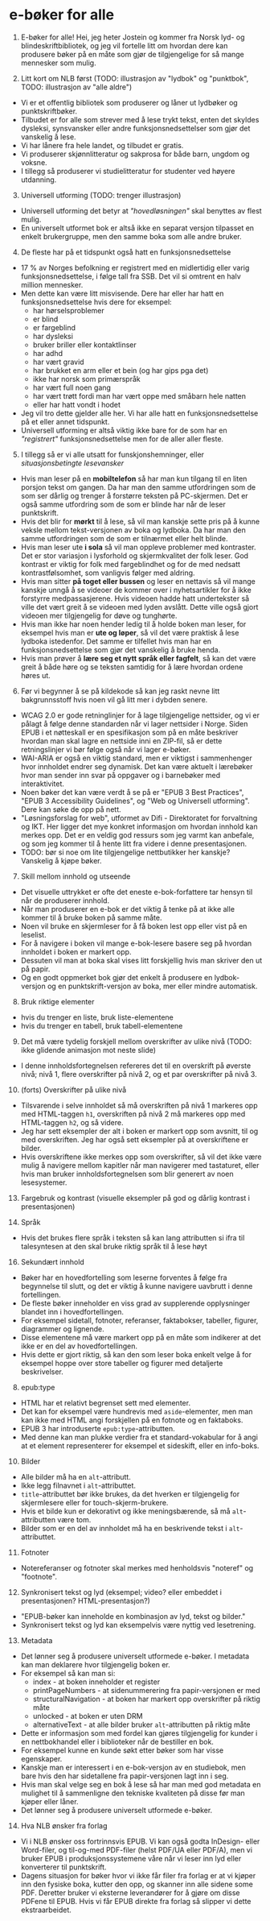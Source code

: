 e-bøker for alle
================

1. E-bøker for alle!
    Hei, jeg heter Jostein og kommer fra Norsk lyd- og blindeskriftbibliotek, og jeg vil fortelle litt om hvordan dere kan produsere bøker på en måte som gjør de tilgjengelige for så mange mennesker som mulig.

2. Litt kort om NLB først (TODO: illustrasjon av "lydbok" og "punktbok", TODO: illustrasjon av "alle aldre")
  - Vi er et offentlig bibliotek som produserer og låner ut lydbøker og punktskriftbøker.
  - Tilbudet er for alle som strever med å lese trykt tekst, enten det skyldes dysleksi, synsvansker eller andre funksjonsnedsettelser som gjør det vanskelig å lese.
  - Vi har lånere fra hele landet, og tilbudet er gratis.
  - Vi produserer skjønnlitteratur og sakprosa for både barn, ungdom og voksne.
  - I tillegg så produserer vi studielitteratur for studenter ved høyere utdanning.

3. Universell utforming (TODO: trenger illustrasjon)
  - Universell utforming det betyr at *"hovedløsningen"* skal benyttes av flest mulig.
  - En universelt utformet bok er altså ikke en separat versjon tilpasset en enkelt brukergruppe, men den samme boka som alle andre bruker.

4. De fleste har på et tidspunkt også hatt en funksjonsnedsettelse
  - 17 % av Norges befolkning er registrert med en midlertidig eller varig funksjonsnedsettelse, i følge tall fra SSB. Det vil si omtrent en halv million mennesker.
  - Men dette kan være litt misvisende. Dere har eller har hatt en funksjonsnedsettelse hvis dere for eksempel:
    + har hørselsproblemer
    + er blind
    + er fargeblind
    + har dysleksi
    + bruker briller eller kontaktlinser
    + har adhd
    + har vært gravid
    + har brukket en arm eller et bein (og har gips pga det)
    + ikke har norsk som primærspråk
    + har vært full noen gang
    + har vært trøtt fordi man har vært oppe med småbarn hele natten
    + eller har hatt vondt i hodet
  - Jeg vil tro dette gjelder alle her. Vi har alle hatt en funksjonsnedsettelse på et eller annet tidspunkt.
  - Universell utforming er altså viktig ikke bare for de som har en *"registrert"* funksjonsnedsettelse men for de aller aller fleste.

5. I tillegg så er vi alle utsatt for funskjonshemninger, eller *situasjonsbetingte lesevansker*
  - Hvis man leser på en **mobiltelefon** så har man kun tilgang til en liten porsjon tekst om gangen. Da har man den samme utfordringen som de som ser dårlig og trenger å forstørre teksten på PC-skjermen. Det er også samme utfordring som de som er blinde har når de leser punktskrift.
  - Hvis det blir for **mørkt** til å lese, så vil man kanskje sette pris på å kunne veksle mellom tekst-versjonen av boka og lydboka. Da har man den samme utfordringen som de som er tilnærmet eller helt blinde.
  - Hvis man leser ute **i sola** så vil man oppleve problemer med kontraster. Det er stor variasjon i lysforhold og skjermkvalitet der folk leser. God kontrast er viktig for folk med fargeblindhet og for de med nedsatt kontrastfølsomhet, som vanligvis følger med aldring.
  - Hvis man sitter **på toget eller bussen** og leser en nettavis så vil mange kanskje unngå å se videoer de kommer over i nyhetsartikler for å ikke forstyrre medpassasjerene. Hvis videoen hadde hatt undertekster så ville det vært greit å se videoen med lyden avslått. Dette ville også gjort videoen mer tilgjengelig for døve og tunghørte.
  - Hvis man ikke har noen hender ledig til å holde boken man leser, for eksempel hvis man er **ute og løper**, så vil det være praktisk å lese lydboka istedenfor. Det samme er tilfellet hvis man har en funksjonsnedsettelse som gjør det vanskelig å bruke henda.
  - Hvis man prøver å **lære seg et nytt språk eller fagfelt**, så kan det være greit å både høre og se teksten samtidig for å lære hvordan ordene høres ut.

6. Før vi begynner å se på kildekode så kan jeg raskt nevne litt bakgrunnsstoff hvis noen vil gå litt mer i dybden senere.
  - WCAG 2.0 er gode retninglinjer for å lage tilgjengelige nettsider, og vi er pålagt å følge denne standarden når vi lager nettsider i Norge. Siden EPUB i et nøtteskall er en spesifikasjon som på en måte beskriver hvordan man skal lagre en nettside inni en ZIP-fil, så er dette retningslinjer vi bør følge også når vi lager e-bøker.
  - WAI-ARIA er også en viktig standard, men er viktigst i sammenhenger hvor innholdet endrer seg dynamisk. Det kan være aktuelt i lærebøker hvor man sender inn svar på oppgaver og i barnebøker med interaktivitet.
  - Noen bøker det kan være verdt å se på er "EPUB 3 Best Practices", "EPUB 3 Accessibility Guidelines", og "Web og Universell utforming". Dere kan søke de opp på nett.
  - "Løsningsforslag for web", utformet av Difi - Direktoratet for forvaltning og IKT. Her ligger det mye konkret informasjon om hvordan innhold kan merkes opp. Det er en veldig god ressurs som jeg varmt kan anbefale, og som jeg kommer til å hente litt fra videre i denne presentasjonen.
  - TODO: bør si noe om lite tilgjengelige nettbutikker her kanskje? Vanskelig å kjøpe bøker.

7. Skill mellom innhold og utseende
  - Det visuelle uttrykket er ofte det eneste e-bok-forfattere tar hensyn til når de produserer innhold.
  - Når man produserer en e-bok er det viktig å tenke på at ikke alle kommer til å bruke boken på samme måte.
  - Noen vil bruke en skjermleser for å få boken lest opp eller vist på en leselist.
  - For å navigere i boken vil mange e-bok-lesere basere seg på hvordan innholdet i boken er markert opp.
  - Dessuten vil man at boka skal vises litt forskjellig hvis man skriver den ut på papir.
  - Og en godt oppmerket bok gjør det enkelt å produsere en lydbok-versjon og en punktskrift-versjon av boka, mer eller mindre automatisk.

8. Bruk riktige elementer
  - hvis du trenger en liste, bruk liste-elementene
  - hvis du trenger en tabell, bruk tabell-elementene

9. Det må være tydelig forskjell mellom overskrifter av ulike nivå (TODO: ikke glidende animasjon mot neste slide)
  - I denne innholdsfortegnelsen refereres det til en overskrift på øverste nivå; nivå 1, flere overskrifter på nivå 2, og et par overskrifter på nivå 3.

10. (forts) Overskrifter på ulike nivå
  - Tilsvarende i selve innholdet så må overskriften på nivå 1 markeres opp med HTML-taggen `h1`, overskriften på nivå 2 må markeres opp med HTML-taggen `h2`, og så videre.
  - Jeg har sett eksempler der alt i boken er markert opp som avsnitt, til og med overskriften. Jeg har også sett eksempler på at overskriftene er bilder.
  - Hvis overskriftene ikke merkes opp som overskrifter, så vil det ikke være mulig å navigere mellom kapitler når man navigerer med tastaturet, eller hvis man bruker innholdsfortegnelsen som blir generert av noen lesesystemer.

13. Fargebruk og kontrast (visuelle eksempler på god og dårlig kontrast i presentasjonen)

14. Språk
  - Hvis det brukes flere språk i teksten så kan lang attributten si ifra til talesyntesen at den skal bruke riktig språk til å lese høyt

16. Sekundært innhold
  - Bøker har en hovedfortelling som leserne forventes å følge fra begynnelse til slutt, og det er viktig å kunne navigere uavbrutt i denne fortellingen.
  - De fleste bøker inneholder en viss grad av supplerende opplysninger blandet inn i hovedfortellingen.
  - For eksempel sidetall, fotnoter, referanser, faktabokser, tabeller, figurer, diagrammer og lignende.
  - Disse elementene må være markert opp på en måte som indikerer at det ikke er en del av hovedfortellingen.
  - Hvis dette er gjort riktig, så kan den som leser boka enkelt velge å for eksempel hoppe over store tabeller og figurer med detaljerte beskrivelser.

8. epub:type
  - HTML har et relativt begrenset sett med elementer.
  - Det kan for eksempel være hundrevis med `aside`-elementer, men man kan ikke med HTML angi forskjellen på en fotnote og en faktaboks.
  - EPUB 3 har introduserte `epub:type`-attributten.
  - Med denne kan man plukke verdier fra et standard-vokabular for å angi at et element representerer for eksempel et sideskift, eller en info-boks.

10. Bilder
  - Alle bilder må ha en `alt`-attributt.
  - Ikke legg filnavnet i `alt`-attributtet.
  - `title`-attributtet bør ikke brukes, da det hverken er tilgjengelig for skjermlesere eller for touch-skjerm-brukere.
  - Hvis et bilde kun er dekorativt og ikke meningsbærende, så må `alt`-attributten være tom.
  - Bilder som er en del av innholdet må ha en beskrivende tekst i `alt`-attributtet.

11. Fotnoter
  - Notereferanser og fotnoter skal merkes med henholdsvis "noteref" og "footnote".

12. Synkronisert tekst og lyd (eksempel; video? eller embeddet i presentasjonen? HTML-presentasjon?)
  - "EPUB-bøker kan inneholde en kombinasjon av lyd, tekst og bilder."
  - Synkronisert tekst og lyd kan eksempelvis være nyttig ved lesetrening.

13. Metadata
  - Det lønner seg å produsere universelt utformede e-bøker. I metadata kan man deklarere hvor tilgjengelig boken er.
  - For eksempel så kan man si:
    + index - at boken inneholder et register
    + printPageNumbers - at sidenummerering fra papir-versjonen er med
    + structuralNavigation - at boken har markert opp overskrifter på riktig måte
    + unlocked - at boken er uten DRM
    + alternativeText - at alle bilder bruker `alt`-attributten på riktig måte
  - Dette er informasjon som med fordel kan gjøres tilgjengelig for kunder i en nettbokhandel eller i biblioteker når de bestiller en bok.
  - For eksempel kunne en kunde søkt etter bøker som har visse egenskaper.
  - Kanskje man er interessert i en e-bok-versjon av en studiebok, men bare hvis den har sidetallene fra papir-versjonen lagt inn i seg.
  - Hvis man skal velge seg en bok å lese så har man med god metadata en mulighet til å sammenligne den tekniske kvaliteten på disse før man kjøper eller låner.
  - Det lønner seg å produsere universelt utformede e-bøker.

14. Hva NLB ønsker fra forlag
  - Vi i NLB ønsker oss fortrinnsvis EPUB. Vi kan også godta InDesign- eller Word-filer, og til-og-med PDF-filer (helst PDF/UA eller PDF/A), men vi bruker EPUB i produksjonssystemene våre når vi leser inn lyd eller konverterer til punktskrift.
  - Dagens situasjon for bøker hvor vi ikke får filer fra forlag er at vi kjøper inn den fysiske boka, kutter den opp, og skanner inn alle sidene some PDF. Deretter bruker vi eksterne leverandører for å gjøre om disse PDFene til EPUB. Hvis vi får EPUB direkte fra forlag så slipper vi dette ekstraarbeidet.
